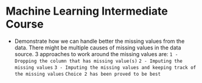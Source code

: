 # Machine Learning Intermediate Course

- Demonstrate how we can handle better the missing values from the data. There might be multiple causes of missing values in the data source. 3 approaches to work around the missing values are: 
`1 - Dropping the column that has missing value(s)`
`2 - Imputing the missing values`
`3 - Imputing the missing values and keeping track of the missing values`
`Choice 2 has been proved to be best`
